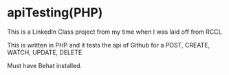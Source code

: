 # apiTesting(PHP)

This is a LinkedIn Class project from my time when I was laid off from RCCL

This is written in PHP and it tests the api of Github for a POST, CREATE, WATCH, UPDATE, DELETE

Must have Behat installed.
